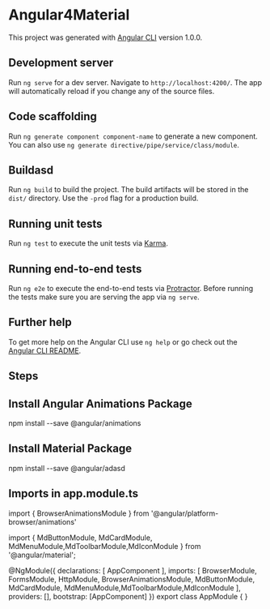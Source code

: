 # Angular4Material

This project was generated with [Angular CLI](https://github.com/angular/angular-cli) version 1.0.0.

## Development server

Run `ng serve` for a dev server. Navigate to `http://localhost:4200/`. The app will automatically reload if you change any of the source files.

## Code scaffolding

Run `ng generate component component-name` to generate a new component. You can also use `ng generate directive/pipe/service/class/module`.

## Buildasd

Run `ng build` to build the project. The build artifacts will be stored in the `dist/` directory. Use the `-prod` flag for a production build.

## Running unit tests

Run `ng test` to execute the unit tests via [Karma](https://karma-runner.github.io).

## Running end-to-end tests

Run `ng e2e` to execute the end-to-end tests via [Protractor](http://www.protractortest.org/).
Before running the tests make sure you are serving the app via `ng serve`.

## Further help

To get more help on the Angular CLI use `ng help` or go check out the [Angular CLI README](https://github.com/angular/angular-cli/blob/master/README.md).

## Steps

## Install Angular Animations Package

npm install --save @angular/animations

## Install Material Package 

npm install --save @angular/adasd

## Imports in app.module.ts

import { BrowserAnimationsModule } from '@angular/platform-browser/animations'

import { MdButtonModule, MdCardModule, MdMenuModule,MdToolbarModule,MdIconModule } from '@angular/material';


@NgModule({
  declarations: [
    AppComponent
  ],
  imports: [
    BrowserModule,
    FormsModule,
    HttpModule,
    BrowserAnimationsModule,
    MdButtonModule, MdCardModule, MdMenuModule,MdToolbarModule,MdIconModule
  ],
  providers: [],
  bootstrap: [AppComponent]
})
export class AppModule { }

